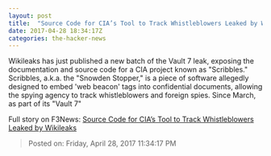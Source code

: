 ```yaml
---
layout: post
title:  "Source Code for CIA’s Tool to Track Whistleblowers Leaked by Wikileaks"
date: 2017-04-28 18:34:17Z
categories: the-hacker-news
---
```


Wikileaks has just published a new batch of the Vault 7 leak, exposing the documentation and source code for a CIA project known as "Scribbles." Scribbles, a.k.a. the "Snowden Stopper," is a piece of software allegedly designed to embed 'web beacon' tags into confidential documents, allowing the spying agency to track whistleblowers and foreign spies. Since March, as part of its "Vault 7"


Full story on F3News: [Source Code for CIA’s Tool to Track Whistleblowers Leaked by Wikileaks](http://www.f3nws.com/n/GzcUKD)

> Posted on: Friday, April 28, 2017 11:34:17 PM
